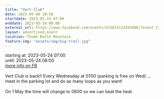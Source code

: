 ```yaml
---
title: "Vert Club"
date: 2023-05-08 10:58
startdate: 2023-05-24 07:00
enddate: 2023-05-24 08:00
external_url: https://www.facebook.com/events/531814112443086/?event_time_id=531814179109746
layout: advertised_event
location: Thumb Butte Mountain
feature-img: "assets/img/big-trail.jpg"
---
```


starting at: 2023-05-24 07:00<br>until: 2023-05-24 08:00<br><a href="https://www.facebook.com/events/531814112443086/?event_time_id=531814179109746">more info on FB</a><br><br>Vert Club is back!! Every Wednesday at 0700 (parking is free on Wed) … meet in the parking lot and do as many loops as you want!<br>
  <br>
  On 1 May the time will change to 0600 so we can beat the heat.<br>
  <br>
  
